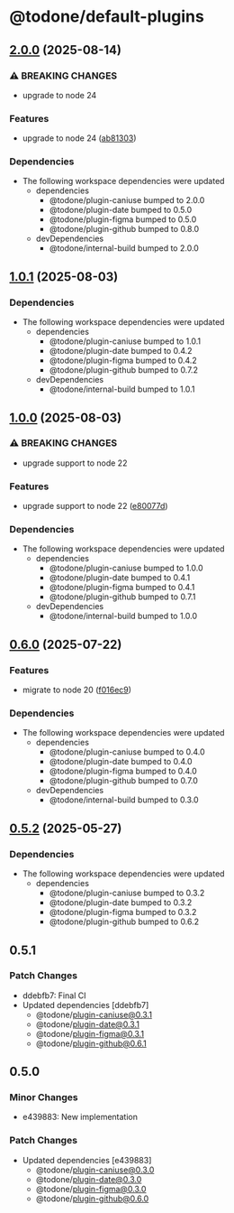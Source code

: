 # @todone/default-plugins

## [2.0.0](https://github.com/cprecioso/todone/compare/default-plugins-v1.0.1...default-plugins-v2.0.0) (2025-08-14)


### ⚠ BREAKING CHANGES

* upgrade to node 24

### Features

* upgrade to node 24 ([ab81303](https://github.com/cprecioso/todone/commit/ab81303ed712570b64d54394a0442395abf7b827))


### Dependencies

* The following workspace dependencies were updated
  * dependencies
    * @todone/plugin-caniuse bumped to 2.0.0
    * @todone/plugin-date bumped to 0.5.0
    * @todone/plugin-figma bumped to 0.5.0
    * @todone/plugin-github bumped to 0.8.0
  * devDependencies
    * @todone/internal-build bumped to 2.0.0

## [1.0.1](https://github.com/cprecioso/todone/compare/default-plugins-v1.0.0...default-plugins-v1.0.1) (2025-08-03)


### Dependencies

* The following workspace dependencies were updated
  * dependencies
    * @todone/plugin-caniuse bumped to 1.0.1
    * @todone/plugin-date bumped to 0.4.2
    * @todone/plugin-figma bumped to 0.4.2
    * @todone/plugin-github bumped to 0.7.2
  * devDependencies
    * @todone/internal-build bumped to 1.0.1

## [1.0.0](https://github.com/cprecioso/todone/compare/default-plugins-v0.6.0...default-plugins-v1.0.0) (2025-08-03)


### ⚠ BREAKING CHANGES

* upgrade support to node 22

### Features

* upgrade support to node 22 ([e80077d](https://github.com/cprecioso/todone/commit/e80077da736a61a535adaf37de3bab0bf13fdc0e))


### Dependencies

* The following workspace dependencies were updated
  * dependencies
    * @todone/plugin-caniuse bumped to 1.0.0
    * @todone/plugin-date bumped to 0.4.1
    * @todone/plugin-figma bumped to 0.4.1
    * @todone/plugin-github bumped to 0.7.1
  * devDependencies
    * @todone/internal-build bumped to 1.0.0

## [0.6.0](https://github.com/cprecioso/todone/compare/default-plugins-v0.5.2...default-plugins-v0.6.0) (2025-07-22)


### Features

* migrate to node 20 ([f016ec9](https://github.com/cprecioso/todone/commit/f016ec96a55e67a4b0b1625be7fed3dbd65f680c))


### Dependencies

* The following workspace dependencies were updated
  * dependencies
    * @todone/plugin-caniuse bumped to 0.4.0
    * @todone/plugin-date bumped to 0.4.0
    * @todone/plugin-figma bumped to 0.4.0
    * @todone/plugin-github bumped to 0.7.0
  * devDependencies
    * @todone/internal-build bumped to 0.3.0

## [0.5.2](https://github.com/cprecioso/todone/compare/default-plugins-v0.5.1...default-plugins-v0.5.2) (2025-05-27)


### Dependencies

* The following workspace dependencies were updated
  * dependencies
    * @todone/plugin-caniuse bumped to 0.3.2
    * @todone/plugin-date bumped to 0.3.2
    * @todone/plugin-figma bumped to 0.3.2
    * @todone/plugin-github bumped to 0.6.2

## 0.5.1

### Patch Changes

- ddebfb7: Final CI
- Updated dependencies [ddebfb7]
  - @todone/plugin-caniuse@0.3.1
  - @todone/plugin-date@0.3.1
  - @todone/plugin-figma@0.3.1
  - @todone/plugin-github@0.6.1

## 0.5.0

### Minor Changes

- e439883: New implementation

### Patch Changes

- Updated dependencies [e439883]
  - @todone/plugin-caniuse@0.3.0
  - @todone/plugin-date@0.3.0
  - @todone/plugin-figma@0.3.0
  - @todone/plugin-github@0.6.0
